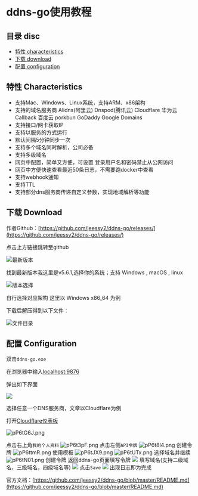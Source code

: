# ddns-go使用教程

## **目录 disc**

* [特性 characteristics](#characteristics) 
* [下载 download](#download)
* [配置 configuration](#configuration)

## <h2 id="characteristics">特性 Characteristics</h2>

- 支持Mac、Windows、Linux系统，支持ARM、x86架构
- 支持的域名服务商 Alidns(阿里云) Dnspod(腾讯云) Cloudflare 华为云 Callback 百度云 porkbun GoDaddy Google Domains
- 支持接口/网卡获取IP
- 支持以服务的方式运行
- 默认间隔5分钟同步一次
- 支持多个域名同时解析，公司必备
- 支持多级域名
- 网页中配置，简单又方便，可设置 登录用户名和密码禁止从公网访问
- 网页中方便快速查看最近50条日志，不需要跑docker中查看
- 支持webhook通知
- 支持TTL
- 支持部分dns服务商传递自定义参数，实现地域解析等功能

## <h2 id="download">下载 Download</h2>

作者Github：[https://github.com/jeessy2/ddns-go/releases/](https://github.com/jeessy2/ddns-go/releases/)

点击上方链接跳转至github

![最新版本](https://s1.ax1x.com/2023/09/08/pP6YUJS.png)

找到最新版本我这里是v5.6.1,选择你的系统；支持 Windows , macOS , linux

![版本选择](https://s1.ax1x.com/2023/09/08/pP6Yyd0.png)

自行选择对应架构
这里以 Windows x86_64 为例

下载后解压得到以下文件：

![文件目录](https://s1.ax1x.com/2023/01/05/pSkYiRg.png)

## <h2 id="configuration">配置 Configuration</h2>

双击`ddns-go.exe`


在浏览器中输入[localhost:9876](http://localhost:9876)


弹出如下界面

![](https://s1.ax1x.com/2023/01/05/pSkYryd.png)

选择任意一个DNS服务商，文章以Cloudflare为例

打开[Cloudflare仪表板](https://dash.cloudflare.com)

![pP6tG6J.png](https://s1.ax1x.com/2023/09/08/pP6tG6J.png)

点击右上角`我的个人资料`
![pP6t3pF.png](https://s1.ax1x.com/2023/09/08/pP6t3pF.png)
点击左侧`API令牌`
![pP6t8l4.png](https://s1.ax1x.com/2023/09/08/pP6t8l4.png)
创建令牌
![pP6ttmR.png](https://s1.ax1x.com/2023/09/08/pP6ttmR.png)
使用模板
![pP6tJX9.png](https://s1.ax1x.com/2023/09/08/pP6tJX9.png)
![pP6tUTx.png](https://s1.ax1x.com/2023/09/08/pP6tUTx.png)
选择域名并继续
![pP6tN01.png](https://s1.ax1x.com/2023/09/08/pP6tN01.png)
创建令牌
返回ddns-go页面填写令牌
![](https://s2.loli.net/2023/01/05/4YtOIU6EbeDQGch.png)
填写域名(支持二级域名，三级域名，四级域名等)
![](https://s2.loli.net/2023/01/05/TFQoB8Xch5dAn4w.png)
点击`Save`
![](https://s2.loli.net/2023/01/05/jowny8Bbe3lKTpi.png)
出现日志即为完成

官方文档：[https://github.com/jeessy2/ddns-go/blob/master/README.md](https://github.com/jeessy2/ddns-go/blob/master/README.md)